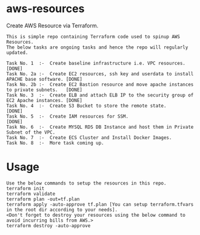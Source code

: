 # aws-resources
Create AWS Resource via Terraform.

    This is simple repo containing Terraform code used to spinup AWS Resources.
    The below tasks are ongoing tasks and hence the repo will regularly updated.
    
    Task No. 1  :-  Create baseline infrastructure i.e. VPC resources.                          [DONE]
    Task No. 2a :-  Create EC2 resources, ssh key and userdata to install APACHE base software. [DONE]
    Task No. 2b :-  Create EC2 Bastion resource and move apache instances to private subnets.   [DONE]
    Task No. 3  :-  Create ELB and attach ELB IP to the security group of EC2 Apache instances. [DONE]
    Task No. 4  :-  Create S3 Bucket to store the remote state.                                 [DONE]
    Task No. 5  :-  Create IAM resources for SSM.                                               [DONE]
    Task No. 6  :-  Create MYSQL RDS DB Instance and host them in Private Subnet of the VPC.
    Task No. 7  :-  Create ECS Cluster and Install Docker Images.
    Task No. 8  :-  More task coming up.
    
Usage
===================
    Use the below commands to setup the resources in this repo.
    terraform init
    terraform validate
    terraform plan -out=tf.plan
    terraform apply -auto-approve tf.plan [You can setup terraform.tfvars in the root dir according to your needs].
    <Don't forget to destroy your resources using the below command to avoid incurring bills from AWS.>
    terraform destroy -auto-approve
